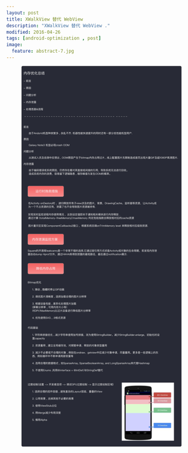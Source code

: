 ```yaml
---
layout: post
title: XWalkView 替代 WebView
description: "XWalkView 替代 WebView ."
modified: 2016-04-26
tags: [android-optimization , post]
image:
  feature: abstract-7.jpg
---
```


<figure>
<a href="/images/other/android_oom.jpg"><img src="/images/other/android_oom.jpg" alt=""></a>
</figure>
